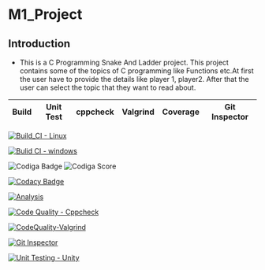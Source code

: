 # M1_Project
## Introduction
* This is a C Programming Snake And Ladder project. This project contains some of the topics of C programming like  Functions etc.At first the user have to provide the details like player 1, player2. After that the user can select the topic that they want to read about. 


|Build|Unit Test|cppcheck|Valgrind|Coverage|Git Inspector|
|:--:|:--:|:--:|:--:|:--:|:--:|

[![Build_CI - Linux](https://github.com/BalaAnuhya123/M1_Project/actions/workflows/Linux.yml/badge.svg)](https://github.com/BalaAnuhya123/M1_Project/actions/workflows/Linux.yml)

[![Bulid CI - windows](https://github.com/BalaAnuhya123/M1_Project/actions/workflows/Windows.yml/badge.svg)](https://github.com/BalaAnuhya123/M1_Project/actions/workflows/Windows.yml)


![Codiga Badge](https://api.codiga.io/project/32349/score/svg)
![Codiga Score](https://api.codiga.io/project/32349/status/svg)

[![Codacy Badge](https://app.codacy.com/project/badge/Grade/d647c30eb3f741d0bc127298ab143f94)](https://www.codacy.com/gh/BalaAnuhya123/M1_Project/dashboard?utm_source=github.com&amp;utm_medium=referral&amp;utm_content=BalaAnuhya123/M1_Project&amp;utm_campaign=Badge_Grade)

[![Analysis](https://github.com/BalaAnuhya123/M1_Project/actions/workflows/Analysis.yml/badge.svg)](https://github.com/BalaAnuhya123/M1_Project/actions/workflows/Analysis.yml)

[![Code Quality - Cppcheck](https://github.com/BalaAnuhya123/M1_Project/actions/workflows/cpp.yml/badge.svg)](https://github.com/BalaAnuhya123/M1_Project/actions/workflows/cpp.yml)

[![CodeQuality-Valgrind](https://github.com/BalaAnuhya123/M1_Project/actions/workflows/Valgrind.yml/badge.svg)](https://github.com/BalaAnuhya123/M1_Project/actions/workflows/Valgrind.yml)


[![Git Inspector](https://github.com/BalaAnuhya123/M1_Project/actions/workflows/gitinsepector.yml/badge.svg)](https://github.com/BalaAnuhya123/M1_Project/actions/workflows/gitinsepector.yml)


[![Unit Testing - Unity](https://github.com/BalaAnuhya123/M1_Project/actions/workflows/unit-test.yml/badge.svg)](https://github.com/BalaAnuhya123/M1_Project/actions/workflows/unit-test.yml)
